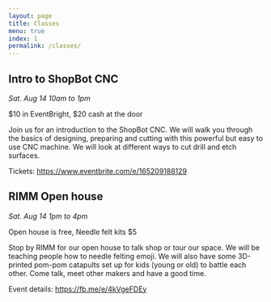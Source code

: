 ```yaml
---
layout: page
title: Classes
menu: true
index: 1
permalink: /classes/
---
```


## Intro to ShopBot CNC

_Sat. Aug 14 10am to 1pm_

$10 in EventBright, $20 cash at the door

Join us for an introduction to the ShopBot CNC. We will walk you through the basics of designing, preparing and cutting with this powerful but easy to use CNC machine. We will look at different ways to cut drill and etch surfaces.

Tickets: https://www.eventbrite.com/e/165209188129


## RIMM Open house

_Sat. Aug 14 1pm to 4pm_

Open house is free, Needle felt kits $5

Stop by RIMM for our open house to talk shop or tour our space. We will be teaching people how to needle felting emoji. We will also have some 3D-printed pom-pom catapults set up for kids (young or old) to battle each other. Come talk, meet other makers and have a good time.

Event details: https://fb.me/e/4kVgeFDEy
